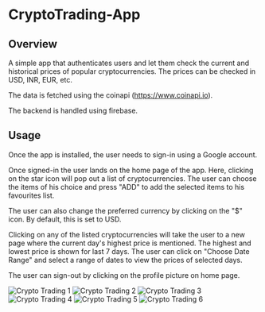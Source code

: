 # CryptoTrading-App

## Overview

A simple app that authenticates users and let them check the current and historical prices of popular cryptocurrencies. The prices can be checked in USD, INR, EUR, etc. 

The data is fetched using the coinapi (https://www.coinapi.io). 

The backend is handled using firebase.

## Usage

Once the app is installed, the user needs to sign-in using a Google account.

Once signed-in the user lands on the home page of the app. Here, clicking on the star icon will pop out a list of cryptocurrencies. The user can choose the items of his choice and press "ADD" to add the selected items to his favourites list.

The user can also change the preferred currency by clicking on the "$" icon. By default, this is set to USD.

Clicking on any of the listed cryptocurrencies will take the user to a new page where the current day's highest price is mentioned. The highest and lowest price is shown for last 7 days. The user can click on "Choose Date Range" and select a range of dates to view the prices of selected days.

The user can sign-out by clicking on the profile picture on home page.

![Crypto Trading 1](https://user-images.githubusercontent.com/76241334/127865172-ee74b0de-48bc-4151-b4ce-0fcba47a2146.jpg) ![Crypto Trading 2](https://user-images.githubusercontent.com/76241334/127865192-e8b42d1b-4f9f-4192-b0cc-7f5c36f24870.jpg) ![Crypto Trading 3](https://user-images.githubusercontent.com/76241334/127865207-db11f8ff-db8e-44c3-a89b-3a84e854c55b.jpg)
![Crypto Trading 4](https://user-images.githubusercontent.com/76241334/127865221-ab2f72a2-2d61-48c2-b21a-fee27828e5b8.jpg) ![Crypto Trading 5](https://user-images.githubusercontent.com/76241334/127865233-d92b2df9-db2c-4670-925a-c147f9e4a70b.jpg) ![Crypto Trading 6](https://user-images.githubusercontent.com/76241334/127865246-80a5461f-538b-423a-b631-56aa1ba026c7.jpg)


